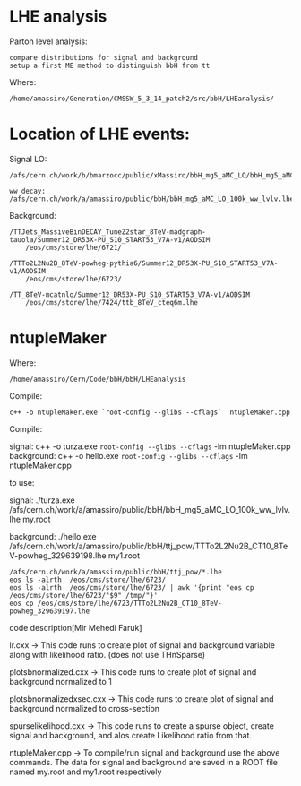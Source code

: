 LHE analysis
====

Parton level analysis:

    compare distributions for signal and background
    setup a first ME method to distinguish bbH from tt

Where:

    /home/amassiro/Generation/CMSSW_5_3_14_patch2/src/bbH/LHEanalysis/


Location of LHE events:
====

Signal LO:

    /afs/cern.ch/work/b/bmarzocc/public/xMassiro/bbH_mg5_aMC_LO/bbH_mg5_aMC_LO_100k.lhe

    ww decay:
    /afs/cern.ch/work/a/amassiro/public/bbH/bbH_mg5_aMC_LO_100k_ww_lvlv.lhe


Background:

    /TTJets_MassiveBinDECAY_TuneZ2star_8TeV-madgraph-tauola/Summer12_DR53X-PU_S10_START53_V7A-v1/AODSIM
        /eos/cms/store/lhe/6721/

    /TTTo2L2Nu2B_8TeV-powheg-pythia6/Summer12_DR53X-PU_S10_START53_V7A-v1/AODSIM
        /eos/cms/store/lhe/6723/

    /TT_8TeV-mcatnlo/Summer12_DR53X-PU_S10_START53_V7A-v1/AODSIM
        /eos/cms/store/lhe/7424/ttb_8TeV_cteq6m.lhe


ntupleMaker
====

Where:

    /home/amassiro/Cern/Code/bbH/bbH/LHEanalysis
    
Compile:

    c++ -o ntupleMaker.exe `root-config --glibs --cflags`  ntupleMaker.cpp
    










Compile:

signal: c++ -o turza.exe `root-config --glibs --cflags` -lm ntupleMaker.cpp
background: c++ -o hello.exe `root-config --glibs --cflags` -lm ntupleMaker.cpp

to use:

signal:   ./turza.exe     /afs/cern.ch/work/a/amassiro/public/bbH/bbH_mg5_aMC_LO_100k_ww_lvlv.lhe    my.root 

background:   ./hello.exe     /afs/cern.ch/work/a/amassiro/public/bbH/ttj_pow/TTTo2L2Nu2B_CT10_8TeV-powheg_329639198.lhe    my1.root

    /afs/cern.ch/work/a/amassiro/public/bbH/ttj_pow/*.lhe
    eos ls -alrth  /eos/cms/store/lhe/6723/
    eos ls -alrth  /eos/cms/store/lhe/6723/ | awk '{print "eos cp /eos/cms/store/lhe/6723/"$9" /tmp/"}'
    eos cp /eos/cms/store/lhe/6723/TTTo2L2Nu2B_CT10_8TeV-powheg_329639197.lhe



code description[Mir Mehedi Faruk]



lr.cxx -> This code runs to create plot of signal and background variable along with likelihood ratio. (does not use THnSparse)

plotsbnormalized.cxx -> This code runs to create plot of signal and background normalized to 1

plotsbnormalizedxsec.cxx -> This code runs to create plot of signal and background normalized to cross-section

spurselikelihood.cxx -> This code runs to create a spurse object, create signal and background, and alos create Likelihood ratio from that.

ntupleMaker.cpp -> To compile/run signal and background use the above commands. The data for signal and background are saved in a ROOT file named my.root and my1.root respectively
